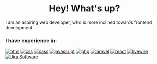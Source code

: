 <h1 align="center"> Hey! What's up? </h1>
<!-- <img style="width: 30px; height: 30px" src="https://raw.githubusercontent.com/r-ayaay/r-ayaay/main/wave.gif" > -->
I am an aspiring web developer, who is more inclined towards frontend development

<!-- but I know absolutely <b><i>✨ NOTHING ✨</i></b> -->

<!-- ### :bulb: As of now, I plan on learning: 
[![python](https://img.shields.io/badge/-python-gold?style=for-the-badge&logo=python)]()
[![vue.js](http://img.shields.io/badge/-vue.js-35495e?style=for-the-badge&logo=vue.js)]()

### :muscle: I'm currently studying:
 -->

### I have experience in:
[![html](http://img.shields.io/badge/-html-E34F26?style=for-the-badge&logo=html5&logoColor=white)]()
[![css](http://img.shields.io/badge/-css-1572B6?style=for-the-badge&logo=css3&logoColor=white)]()
[![sass](http://img.shields.io/badge/-sass-CC6699?style=for-the-badge&logo=sass&logoColor=white)]()
[![javascript](https://img.shields.io/badge/-javascript-gold?style=for-the-badge&logo=javascript&logoColor=black)]()
[![php](http://img.shields.io/badge/-php-777BB4?style=for-the-badge&logo=php&logoColor=white)]()
[![laravel](http://img.shields.io/badge/-laravel-white?style=for-the-badge&logo=laravel)]()
[![react](http://img.shields.io/badge/-react-61DAFB?style=for-the-badge&logo=react&logoColor=black)]()
[![livewire](http://img.shields.io/badge/-livewire-4E56A6?style=for-the-badge&logo=livewire&logoColor=pink)]()
[![Jira Software](http://img.shields.io/badge/-jirasoftware-white?style=for-the-badge&logo=jirasoftware&logoColor=0052CC)]()
<!--
**r-ayaay/r-ayaay** is a ✨ _special_ ✨ repository because its `README.md` (this file) appears on your GitHub profile.

Here are some ideas to get you started:

- 🔭 I’m currently working on ...
- 🌱 I’m currently learning ...
- 👯 I’m looking to collaborate on ...
- 🤔 I’m looking for help with ...
- 💬 Ask me about ...
- 📫 How to reach me: ...
- 😄 Pronouns: ...
- ⚡ Fun fact: ...
-->
